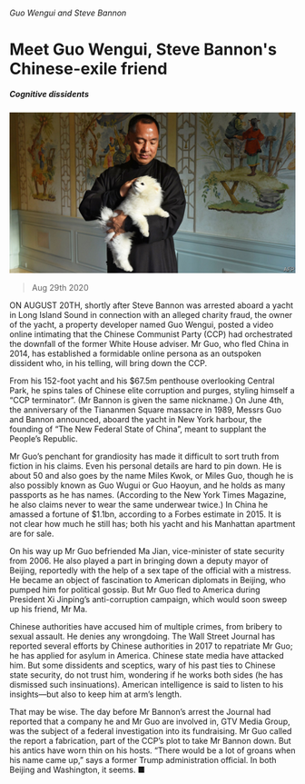###### Guo Wengui and Steve Bannon

# Meet Guo Wengui, Steve Bannon's Chinese-exile friend 

##### Cognitive dissidents 

![image](images/20200829_USP002_0.jpg) 

> Aug 29th 2020 

ON AUGUST 20TH, shortly after Steve Bannon was arrested aboard a yacht in Long Island Sound in connection with an alleged charity fraud, the owner of the yacht, a property developer named Guo Wengui, posted a video online intimating that the Chinese Communist Party (CCP) had orchestrated the downfall of the former White House adviser. Mr Guo, who fled China in 2014, has established a formidable online persona as an outspoken dissident who, in his telling, will bring down the CCP.

From his 152-foot yacht and his $67.5m penthouse overlooking Central Park, he spins tales of Chinese elite corruption and purges, styling himself a “CCP terminator”. (Mr Bannon is given the same nickname.) On June 4th, the anniversary of the Tiananmen Square massacre in 1989, Messrs Guo and Bannon announced, aboard the yacht in New York harbour, the founding of “The New Federal State of China”, meant to supplant the People’s Republic.


Mr Guo’s penchant for grandiosity has made it difficult to sort truth from fiction in his claims. Even his personal details are hard to pin down. He is about 50 and also goes by the name Miles Kwok, or Miles Guo, though he is also possibly known as Guo Wugui or Guo Haoyun, and he holds as many passports as he has names. (According to the New York Times Magazine, he also claims never to wear the same underwear twice.) In China he amassed a fortune of $1.1bn, according to a Forbes estimate in 2015. It is not clear how much he still has; both his yacht and his Manhattan apartment are for sale.

On his way up Mr Guo befriended Ma Jian, vice-minister of state security from 2006. He also played a part in bringing down a deputy mayor of Beijing, reportedly with the help of a sex tape of the official with a mistress. He became an object of fascination to American diplomats in Beijing, who pumped him for political gossip. But Mr Guo fled to America during President Xi Jinping’s anti-corruption campaign, which would soon sweep up his friend, Mr Ma.

Chinese authorities have accused him of multiple crimes, from bribery to sexual assault. He denies any wrongdoing. The Wall Street Journal has reported several efforts by Chinese authorities in 2017 to repatriate Mr Guo; he has applied for asylum in America. Chinese state media have attacked him. But some dissidents and sceptics, wary of his past ties to Chinese state security, do not trust him, wondering if he works both sides (he has dismissed such insinuations). American intelligence is said to listen to his insights—but also to keep him at arm’s length.

That may be wise. The day before Mr Bannon’s arrest the Journal had reported that a company he and Mr Guo are involved in, GTV Media Group, was the subject of a federal investigation into its fundraising. Mr Guo called the report a fabrication, part of the CCP’s plot to take Mr Bannon down. But his antics have worn thin on his hosts. “There would be a lot of groans when his name came up,” says a former Trump administration official. In both Beijing and Washington, it seems. ■

